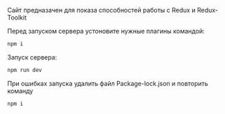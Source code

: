 Сайт предназачен для показа способностей работы с Redux и Redux-Toolkit

Перед запуском сервера устоновите нужные плагины командой:

```bash
npm i
```

Запуск сервера:

```bash
npm run dev
```

При ошибках запуска удалить файл Package-lock.json и повторить команду 

```bash
npm i
```

